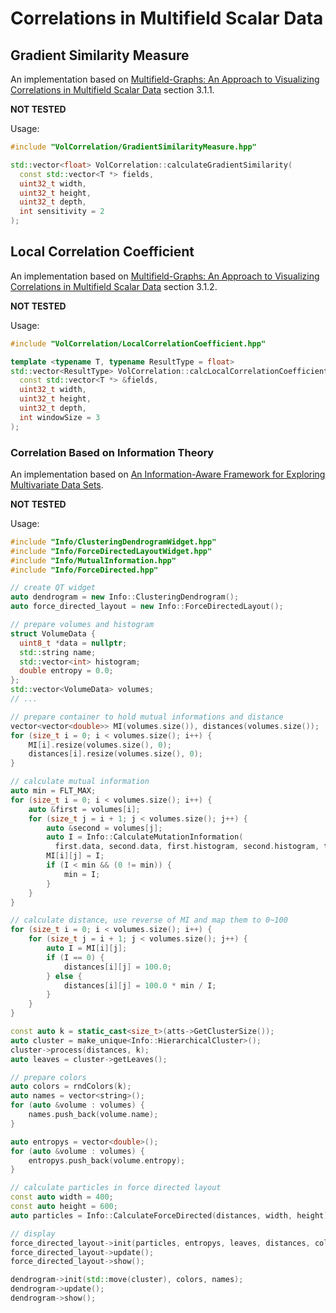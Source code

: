# Correlations in Multifield Scalar Data

## Gradient Similarity Measure

An implementation based on [Multifield-Graphs: An Approach to Visualizing Correlations in Multifield Scalar Data](https://ieeexplore.ieee.org/document/4015447/) section 3.1.1.

**NOT TESTED**

Usage:
```c++
#include "VolCorrelation/GradientSimilarityMeasure.hpp"

std::vector<float> VolCorrelation::calculateGradientSimilarity(
  const std::vector<T *> fields,
  uint32_t width,
  uint32_t height,
  uint32_t depth,
  int sensitivity = 2
);
```

## Local Correlation Coefficient

An implementation based on [Multifield-Graphs: An Approach to Visualizing Correlations in Multifield Scalar Data](https://ieeexplore.ieee.org/document/4015447/) section 3.1.2.

**NOT TESTED**

Usage:
```c++
#include "VolCorrelation/LocalCorrelationCoefficient.hpp"

template <typename T, typename ResultType = float>
std::vector<ResultType> VolCorrelation::calcLocalCorrelationCoefficient(
  const std::vector<T *> &fields,
  uint32_t width,
  uint32_t height,
  uint32_t depth,
  int windowSize = 3
);
```

### Correlation Based on Information Theory

An implementation based on [An Information-Aware Framework for Exploring Multivariate Data Sets](https://ieeexplore.ieee.org/abstract/document/6634187).

**NOT TESTED**

Usage:

```c++
#include "Info/ClusteringDendrogramWidget.hpp"
#include "Info/ForceDirectedLayoutWidget.hpp"
#include "Info/MutualInformation.hpp"
#include "Info/ForceDirected.hpp"

// create QT widget
auto dendrogram = new Info::ClusteringDendrogram();
auto force_directed_layout = new Info::ForceDirectedLayout();

// prepare volumes and histogram
struct VolumeData {
  uint8_t *data = nullptr;
  std::string name;
  std::vector<int> histogram;
  double entropy = 0.0;
};
std::vector<VolumeData> volumes;
// ...

// prepare container to hold mutual informations and distance
vector<vector<double>> MI(volumes.size()), distances(volumes.size());
for (size_t i = 0; i < volumes.size(); i++) {
    MI[i].resize(volumes.size(), 0);
    distances[i].resize(volumes.size(), 0);
}

// calculate mutual information
auto min = FLT_MAX;
for (size_t i = 0; i < volumes.size(); i++) {
    auto &first = volumes[i];
    for (size_t j = i + 1; j < volumes.size(); j++) {
        auto &second = volumes[j];
        auto I = Info::CalculateMutationInformation(
          first.data, second.data, first.histogram, second.histogram, total);
        MI[i][j] = I;
        if (I < min && (0 != min)) {
            min = I;
        }
    }
}

// calculate distance, use reverse of MI and map them to 0~100
for (size_t i = 0; i < volumes.size(); i++) {
    for (size_t j = i + 1; j < volumes.size(); j++) {
        auto I = MI[i][j];
        if (I == 0) {
            distances[i][j] = 100.0;
        } else {
            distances[i][j] = 100.0 * min / I;
        }
    }
}

const auto k = static_cast<size_t>(atts->GetClusterSize());
auto cluster = make_unique<Info::HierarchicalCluster>();
cluster->process(distances, k);
auto leaves = cluster->getLeaves();

// prepare colors
auto colors = rndColors(k);
auto names = vector<string>();
for (auto &volume : volumes) {
    names.push_back(volume.name);
}

auto entropys = vector<double>();
for (auto &volume : volumes) {
    entropys.push_back(volume.entropy);
}

// calculate particles in force directed layout
const auto width = 400;
const auto height = 600;
auto particles = Info::CalculateForceDirected(distances, width, height);

// display
force_directed_layout->init(particles, entropys, leaves, distances, colors, k);
force_directed_layout->update();
force_directed_layout->show();

dendrogram->init(std::move(cluster), colors, names);
dendrogram->update();
dendrogram->show();
```